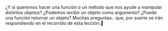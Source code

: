 ¿Y si queremos hacer una función o un método que nos ayude a manipular distintos objetos? ¿Podemos recibir un objeto como argumento? ¿Puede una función retornar un objeto? Muchas preguntas.. que, por suerte se irán respondiendo en el recorrido de esta lección.:raised_hands: